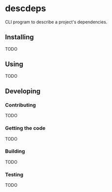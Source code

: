# descdeps

CLI program to describe a project's dependencies.

## Installing

TODO

## Using

TODO

## Developing

### Contributing

TODO

### Getting the code

TODO

### Building

TODO

### Testing

TODO
